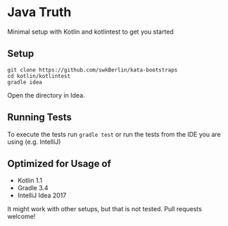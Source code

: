 # Java Truth

Minimal setup with Kotlin and kotlintest to get you started

## Setup

    git clone https://github.com/swkBerlin/kata-bootstraps
    cd kotlin/kotlintest
    gradle idea

Open the directory in Idea.


## Running Tests

To execute the tests run `gradle test` or run the tests from the IDE you are using (e.g. IntelliJ)


## Optimized for Usage of
- Kotlin 1.1
- Gradle 3.4
- IntelliJ Idea 2017

It might work with other setups, but that is not tested. Pull requests welcome!

